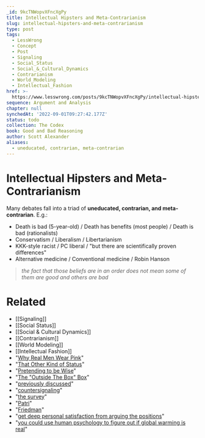 ```yaml
---
_id: 9kcTNWopvXFncXgPy
title: Intellectual Hipsters and Meta-Contrarianism
slug: intellectual-hipsters-and-meta-contrarianism
type: post
tags:
  - LessWrong
  - Concept
  - Post
  - Signaling
  - Social_Status
  - Social_&_Cultural_Dynamics
  - Contrarianism
  - World_Modeling
  - Intellectual_Fashion
href: >-
  https://www.lesswrong.com/posts/9kcTNWopvXFncXgPy/intellectual-hipsters-and-meta-contrarianism
sequence: Argument and Analysis
chapter: null
synchedAt: '2022-09-01T09:27:42.177Z'
status: todo
collection: The Codex
book: Good and Bad Reasoning
author: Scott Alexander
aliases:
  - uneducated, contrarian, meta-contrarian
---
```


# Intellectual Hipsters and Meta-Contrarianism

Many debates fall into a triad of **uneducated, contrarian, and meta-contrarian**. E.g.:
- Death is bad (5-year-old) / Death has benefits (most people) / Death is bad (rationalists)
- Conservatism / Liberalism / Libertarianism
- KKK-style racist / PC liberal / "but there are scientifically proven differences"
- Alternative medicine / Conventional medicine / Robin Hanson

> _the fact that those beliefs are in an order does not mean some of them are good and others are bad_


# Related

- [[Signaling]]
- [[Social Status]]
- [[Social & Cultural Dynamics]]
- [[Contrarianism]]
- [[World Modeling]]
- [[Intellectual Fashion]]
- "[Why Real Men Wear Pink](/lw/154/why_real_men_wear_pink/)"
- "[That Other Kind of Status](/lw/1kr/that_other_kind_of_status/)"
- "[Pretending to be Wise](http://www.google.com/url?sa=t&source=web&cd=1&ved=0CBIQFjAA&url=http%3A%2F%2Flesswrong.com%2Flw%2Fyp%2Fpretending_to_be_wise%2F&rct=j&q=Pretending%20to%20be%20wise&ei=Q5KOTPuoEdO4jAeauvnWBg&usg=AFQjCNGKvS__hFQHs2g5ra4dhSOaPE0DtQ&sig2=gstUbI-cNPhT7CfA5Zo8og&cad=rja)"
- "[The "Outside The Box" Box](/lw/k6/the_outside_the_box_box/)"
- "[previously discussed](/lw/154/why_real_men_wear_pink/)"
- "[countersignaling](http://en.wikipedia.org/wiki/Countersignaling)"
- "[the survey](/lw/fk/survey_results/)"
- "[Patri](http://patrissimo.livejournal.com/1386151.html)"
- "[Friedman](http://patrissimo.livejournal.com/1386940.html)"
- "[get deep personal satisfaction from arguing the positions](/lw/181/solutions_to_political_problems_as_counterfactuals/14mh?c=1)"
- "[you could use human psychology to figure out if global warming is real](/lw/2lr/the_importance_of_selfdoubt/2h40?c=1)"